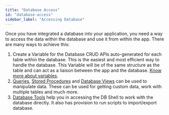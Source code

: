 ```yaml
---
title: "Database Access"
id: "database-access"
sidebar_label: "Accessing Database"
---
```


Once you have integrated a database into your application, you need a way to access the data within the database and use it from within the app. There are many ways to achieve this:

1. Create a Variable for the Database CRUD APIs auto-generated for each table within the database. This is the easiest and most efficient way to handle the database. This Variable will be of the same structure as the table and can act as a liaison between the app and the database. [Know more about variables](/learn/app-development/variables/database-crud/).
2. [Queries](/learn/app-development/services/db-services/working-with-queries/), [Stored Procedures](/learn/app-development/services/db-services/working-stored-procedures/) and [Database Views](/learn/app-development/services/db-services/database-views/) can be used to manipulate data. These can be used for getting custom data, work with multiple tables and much more.
3. [Database Tools](/learn/app-development/services/database-tools/) help you in accessing the DB Shell to work with the database directly. It also has provision to run scripts to import/export database.

